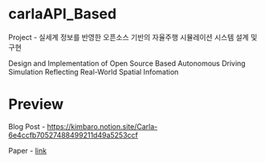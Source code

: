 # carlaAPI_Based
Project - 실세계 정보를 반영한 오픈소스 기반의 자율주행 시뮬레이션 시스템 설계 및 구현

Design and Implementation of Open Source Based Autonomous Driving Simulation Reflecting Real-World Spatial Infomation

Preview
===================================
Blog Post - https://kimbaro.notion.site/Carla-6e4ccfb70527488499211d49a5253ccf

Paper - [link](https://s3.us-west-2.amazonaws.com/secure.notion-static.com/f0fb08eb-30ac-47af-b351-68017ece8c1f/Academic-conference-paper.pdf?X-Amz-Algorithm=AWS4-HMAC-SHA256&X-Amz-Content-Sha256=UNSIGNED-PAYLOAD&X-Amz-Credential=AKIAT73L2G45EIPT3X45%2F20220509%2Fus-west-2%2Fs3%2Faws4_request&X-Amz-Date=20220509T045041Z&X-Amz-Expires=86400&X-Amz-Signature=d76117b79b62fe995178325109b3f26636c9375f953e28452b27d960ec036800&X-Amz-SignedHeaders=host&response-content-disposition=filename%20%3D%22Academic-conference-paper.pdf%22&x-id=GetObject)
